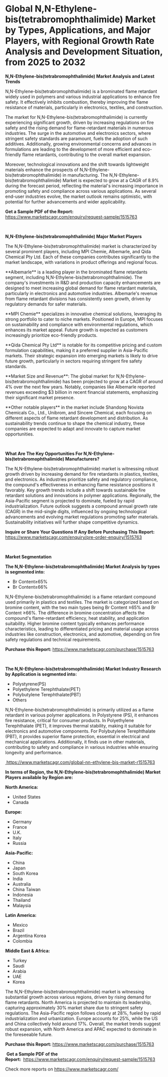 <p><h1>Global N,N-Ethylene-bis(tetrabromophthalimide) Market by Types, Applications, and Major Players, with Regional Growth Rate Analysis and Development Situation, from 2025 to 2032</h1></p><p><strong>N,N-Ethylene-bis(tetrabromophthalimide) Market Analysis and Latest Trends</strong></p>
<p><p>N,N-Ethylene-bis(tetrabromophthalimide) is a brominated flame retardant widely used in polymers and various industrial applications to enhance fire safety. It effectively inhibits combustion, thereby improving the flame resistance of materials, particularly in electronics, textiles, and construction. </p><p>The market for N,N-Ethylene-bis(tetrabromophthalimide) is currently experiencing significant growth, driven by increasing regulations on fire safety and the rising demand for flame-retardant materials in numerous industries. The surge in the automotive and electronics sectors, where stringent safety standards are paramount, fuels the adoption of such additives. Additionally, growing environmental concerns and advances in formulations are leading to the development of more efficient and eco-friendly flame retardants, contributing to the overall market expansion.</p><p>Moreover, technological innovations and the shift towards lightweight materials enhance the prospects of N,N-Ethylene-bis(tetrabromophthalimide) in manufacturing. The N,N-Ethylene-bis(tetrabromophthalimide) Market is expected to grow at a CAGR of 8.9% during the forecast period, reflecting the material's increasing importance in promoting safety and compliance across various applications. As several end-user industries evolve, the market outlook remains optimistic, with potential for further advancements and wider applicability.</p></p>
<p><strong>Get a Sample PDF of the Report:&nbsp;</strong> <a href="https://www.marketscagr.com/enquiry/request-sample/1515763?utm_campaign=2796&utm_medium=2&utm_source=Github&utm_content=ia&utm_term=29032025&utm_id=nn-ethylene-bistetrabromophthalimide">https://www.marketscagr.com/enquiry/request-sample/1515763</a></p>
<p>&nbsp;</p>
<p><strong>N,N-Ethylene-bis(tetrabromophthalimide) Major Market Players</strong></p>
<p><p>The N,N-Ethylene-bis(tetrabromophthalimide) market is characterized by several prominent players, including MPI Chemie, Albemarle, and Qida Chemical Pty Ltd. Each of these companies contributes significantly to the market landscape, with variations in product offerings and regional focus.</p><p>**Albemarle** is a leading player in the brominated flame retardants segment, including N,N-Ethylene-bis(tetrabromophthalimide). The company's investments in R&D and production capacity enhancements are designed to meet increasing global demand for flame retardant materials, particularly in electronics and automotive industries. Albemarle's revenue from flame retardant divisions has consistently seen growth, driven by regulatory demands for safer materials.</p><p>**MPI Chemie** specializes in innovative chemical solutions, leveraging its strong portfolio to cater to niche markets. Positioned in Europe, MPI focuses on sustainability and compliance with environmental regulations, which enhances its market appeal. Future growth is expected as customers increasingly prioritize eco-friendly products.</p><p>**Qida Chemical Pty Ltd** is notable for its competitive pricing and custom formulation capabilities, making it a preferred supplier in Asia-Pacific markets. Their strategic expansion into emerging markets is likely to drive future growth, particularly in sectors requiring stringent fire safety standards.</p><p>**Market Size and Revenue**: The global market for N,N-Ethylene-bis(tetrabromophthalimide) has been projected to grow at a CAGR of around 4% over the next few years. Notably, companies like Albemarle reported revenues exceeding $3 billion in recent financial statements, emphasizing their significant market presence.</p><p>**Other notable players** in the market include Shandong Novista Chemicals Co., Ltd., Unibrom, and Sincere Chemical, each focusing on different aspects of flame retardant development and distribution. As sustainability trends continue to shape the chemical industry, these companies are expected to adapt and innovate to capture market opportunities.</p></p>
<p>&nbsp;</p>
<p><strong>What Are The Key Opportunities For N,N-Ethylene-bis(tetrabromophthalimide) Manufacturers?</strong></p>
<p><p>The N,N-Ethylene-bis(tetrabromophthalimide) market is witnessing robust growth driven by increasing demand for fire retardants in plastics, textiles, and electronics. As industries prioritize safety and regulatory compliance, the compound's effectiveness in enhancing flame resistance positions it favorably. Key growth trends include a shift towards sustainable fire retardant solutions and innovations in polymer applications. Regionally, the Asia-Pacific segment is projected to dominate, fueled by rapid industrialization. Future outlook suggests a compound annual growth rate (CAGR) in the mid-single digits, influenced by ongoing technological advancements and evolving market regulations promoting safer materials. Sustainability initiatives will further shape competitive dynamics.</p></p>
<p><strong>Inquire or Share Your Questions If Any Before Purchasing This Report:</strong> <a href="https://www.marketscagr.com/enquiry/pre-order-enquiry/1515763?utm_campaign=2796&utm_medium=2&utm_source=Github&utm_content=ia&utm_term=29032025&utm_id=nn-ethylene-bistetrabromophthalimide">https://www.marketscagr.com/enquiry/pre-order-enquiry/1515763</a></p>
<p>&nbsp;</p>
<p><strong>Market Segmentation</strong></p>
<p><strong>The N,N-Ethylene-bis(tetrabromophthalimide) Market Analysis by types is segmented into:</strong></p>
<p><ul><li>Br Content≥65%</li><li>Br Content≥66%</li></ul></p>
<p><p>N,N-Ethylene-bis(tetrabromophthalimide) is a flame retardant compound used primarily in plastics and textiles. The market is categorized based on bromine content, with the two main types being Br Content ≥65% and Br Content ≥66%. The difference in bromine concentration affects the compound's flame-retardant efficiency, heat stability, and application suitability. Higher bromine content typically enhances performance characteristics, leading to differentiated pricing and material usage across industries like construction, electronics, and automotive, depending on fire safety regulations and technical requirements.</p></p>
<p><strong>Purchase this Report:&nbsp;</strong><a href="https://www.marketscagr.com/purchase/1515763?utm_campaign=2796&utm_medium=2&utm_source=Github&utm_content=ia&utm_term=29032025&utm_id=nn-ethylene-bistetrabromophthalimide">https://www.marketscagr.com/purchase/1515763</a></p>
<p>&nbsp;</p>
<p><strong>The N,N-Ethylene-bis(tetrabromophthalimide) Market Industry Research by Application is segmented into:</strong></p>
<p><ul><li>Polystyrene(PS)</li><li>Polyethylene Terephthalate(PET)</li><li>Polybutylene Terephthalate(PBT)</li><li>Others</li></ul></p>
<p><p>N,N-Ethylene-bis(tetrabromophthalimide) is primarily utilized as a flame retardant in various polymer applications. In Polystyrene (PS), it enhances fire resistance, critical for consumer products. In Polyethylene Terephthalate (PET), it improves thermal stability, making it suitable for electronics and automotive components. For Polybutylene Terephthalate (PBT), it provides superior flame protection, essential in electrical and mechanical applications. Additionally, it finds use in other materials, contributing to safety and compliance in various industries while ensuring longevity and performance.</p></p>
<p><a href="https://www.marketscagr.com/global-nn-ethylene-bis-market-r1515763?utm_campaign=2796&utm_medium=2&utm_source=Github&utm_content=ia&utm_term=29032025&utm_id=nn-ethylene-bistetrabromophthalimide">&nbsp;https://www.marketscagr.com/global-nn-ethylene-bis-market-r1515763</a></p>
<p><strong>In terms of Region, the N,N-Ethylene-bis(tetrabromophthalimide) Market Players available by Region are:</strong></p>
<p>
    <p> <strong> North America: </strong>
        <ul>
            <li>United States</li>
            <li>Canada</li>
        </ul>
        </p> 
    <p> <strong> Europe: </strong>
        <ul>
            <li>Germany</li>
            <li>France</li>
            <li>U.K.</li>
            <li>Italy</li>
            <li>Russia</li>
        </ul>
        </p> 
    <p> <strong> Asia-Pacific: </strong>
        <ul>
            <li>China</li>
            <li>Japan</li>
            <li>South Korea</li>
            <li>India</li>
            <li>Australia</li>
            <li>China Taiwan</li>
            <li>Indonesia</li>
            <li>Thailand</li>
            <li>Malaysia</li>
        </ul>
        </p> 
    <p> <strong> Latin America: </strong>
        <ul>
            <li>Mexico</li>
            <li>Brazil</li>
            <li>Argentina Korea</li>
            <li>Colombia</li>
        </ul>
        </p> 
    <p> <strong> Middle East & Africa: </strong>
        <ul>
            <li>Turkey</li>
            <li>Saudi</li>
            <li>Arabia</li>
            <li>UAE</li>
            <li>Korea</li>
        </ul>
    </p>
    </p>
<p><p>The N,N-Ethylene-bis(tetrabromophthalimide) market is witnessing substantial growth across various regions, driven by rising demand for flame retardants. North America is projected to maintain its leadership, capturing approximately 30% market share due to stringent safety regulations. The Asia-Pacific region follows closely at 28%, fueled by rapid industrialization and urbanization. Europe accounts for 25%, while the US and China collectively hold around 17%. Overall, the market trends suggest robust expansion, with North America and APAC expected to dominate in the foreseeable future.</p></p>
<p><strong>Purchase this Report: </strong><a href="https://www.marketscagr.com/purchase/1515763?utm_campaign=2796&utm_medium=2&utm_source=Github&utm_content=ia&utm_term=29032025&utm_id=nn-ethylene-bistetrabromophthalimide">https://www.marketscagr.com/purchase/1515763</a></p>
<p>&nbsp;<strong>Get a Sample PDF of the Report:&nbsp;&nbsp;</strong><a href="https://www.marketscagr.com/enquiry/request-sample/1515763?utm_campaign=2796&utm_medium=2&utm_source=Github&utm_content=ia&utm_term=29032025&utm_id=nn-ethylene-bistetrabromophthalimide">https://www.marketscagr.com/enquiry/request-sample/1515763</a></p>
<p><strong></strong></p>
<p>Check more reports on <a href="https://www.marketscagr.com/?utm_campaign=2796&utm_medium=2&utm_source=Github&utm_content=ia&utm_term=29032025&utm_id=nn-ethylene-bistetrabromophthalimide">https://www.marketscagr.com/</a></p>